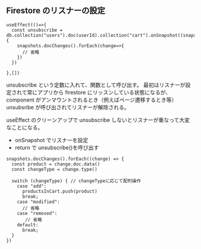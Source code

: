 ## Firestore のリスナーの設定

```JS
useEffect(()=>{
  const unsubscribe = db.collection("users").doc(userId).collection("cart").onSnapshot((snapshots)=>{
    snapshots.docChanges().forEach(change=>{
      // 省略
    })
  })

},[])
```

unsubscribe という定数に入れて、関数として呼び出す。
最初はリスナーが設定されて常にアプリから firestore にリッスンしている状態になるが、component がアンマウントされるとき（例えばページ遷移するとき等）unsubsribe が呼び出されてリスナーが解除される。

useEffect のクリーンアップで unsubscribe しないとリスナーが重なって大変なことになる。

- onSnapshot でリスナーを設定
- return で unsubscribe()を呼び出す

```JS
snapshots.docChanges().forEach((change) => {
  const product = change.doc.data()
  const changeType = change.type()

  switch (changeType) { // changeTypeに応じて配列操作
    case "add":
      productsInCart.push(product)
      break;
    case "modified":
      // 省略
    case "removed":
       // 省略
    default:
      break;
  }
})
```
